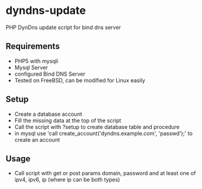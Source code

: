 # dyndns-update
PHP DynDns update script for bind dns server

## Requirements
- PHP5 with mysqli
- Mysql Server
- configured Bind DNS Server
- Tested on FreeBSD, can be modified for Linux easily

## Setup
- Create a database account
- Fill the missing data at the top of the script
- Call the script with ?setup to create database table and procedure
- in mysql use 'call create_account('dyndns.example.com', 'passwd');' to create an account

## Usage
- Call script with get or post params domain, password and at least one of ipv4, ipv6, ip (where ip can be both types)
